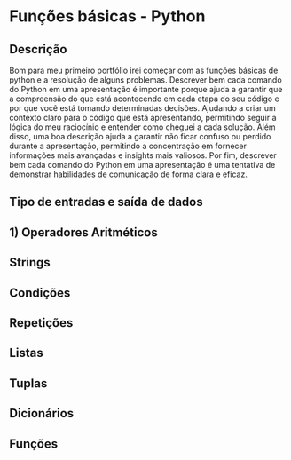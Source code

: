 # Funções básicas - **Python**

## Descrição

Bom para meu primeiro portfólio irei começar com as funções básicas de python e a resolução de alguns problemas. Descrever bem cada comando do Python em uma apresentação é importante porque ajuda a garantir que a compreensão do que está acontecendo em cada etapa do seu código e por que você está tomando determinadas decisões. Ajudando a criar um contexto claro para o código que está apresentando, permitindo seguir a lógica do meu raciocínio e entender como cheguei a cada solução. Além disso, uma boa descrição ajuda a garantir não ficar confuso ou perdido durante a apresentação, permitindo a concentração em fornecer informações mais avançadas e insights mais valiosos. Por fim, descrever bem cada comando do Python em uma apresentação é uma tentativa de demonstrar habilidades de comunicação de forma clara e eficaz.

## Tipo de entradas e saída de dados

## 1) Operadores Aritméticos
## Strings


## Condições

## Repetições

## Listas

## Tuplas

## Dicionários


## Funções

